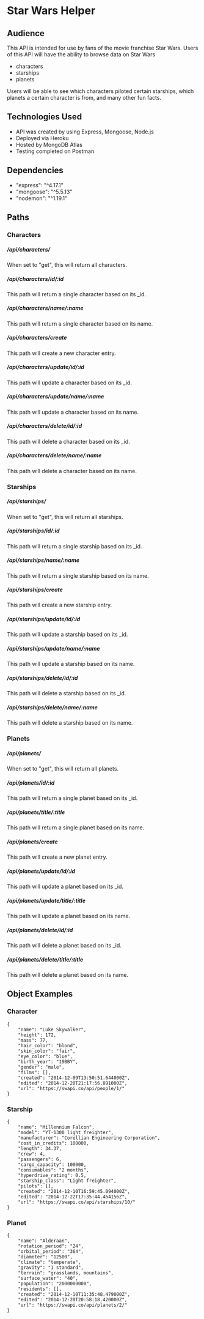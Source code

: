 Star Wars Helper
================

## Audience

This API is intended for use by fans of the movie franchise Star Wars. Users of this API will have the ability to browse data on Star Wars
* characters
* starships
* planets

Users will be able to see which characters piloted certain starships, which planets a certain character is from, and many other fun facts.

## Technologies Used

* API was created by using Express, Mongoose, Node.js
* Deployed via Heroku
* Hosted by MongoDB Atlas
* Testing completed on Postman

## Dependencies

* "express": "^4.17.1"
* "mongoose": "^5.5.13"
* "nodemon": "^1.19.1"

## Paths

### Characters
##### /api/characters/
When set to "get", this will return all characters.
##### /api/characters/id/:id
This path will return a single character based on its _id.
##### /api/characters/name/:name
This path will return a single character based on its name.
##### /api/characters/create
This path will create a new character entry.
##### /api/characters/update/id/:id
This path will update a character based on its _id.
##### /api/characters/update/name/:name
This path will update a character based on its name.
##### /api/characters/delete/id/:id
This path will delete a character based on its _id.
##### /api/characters/delete/name/:name
This path will delete a character based on its name.

### Starships
##### /api/starships/
When set to "get", this will return all starships.
##### /api/starships/id/:id
This path will return a single starship based on its _id.
##### /api/starships/name/:name
This path will return a single starship based on its name.
##### /api/starships/create
This path will create a new starship entry.
##### /api/starships/update/id/:id
This path will update a starship based on its _id.
##### /api/starships/update/name/:name
This path will update a starship based on its name.
##### /api/starships/delete/id/:id
This path will delete a starship based on its _id.
##### /api/starships/delete/name/:name
This path will delete a starship based on its name.

### Planets
##### /api/planets/
When set to "get", this will return all planets.
##### /api/planets/id/:id
This path will return a single planet based on its _id.
##### /api/planets/title/:title
This path will return a single planet based on its name.
##### /api/planets/create
This path will create a new planet entry.
##### /api/planets/update/id/:id
This path will update a planet based on its _id.
##### /api/planets/update/title/:title
This path will update a planet based on its name.
##### /api/planets/delete/id/:id
This path will delete a planet based on its _id.
##### /api/planets/delete/title/:title
This path will delete a planet based on its name.

## Object Examples

### Character
```
{
    "name": "Luke Skywalker",
    "height": 172,
    "mass": 77,
    "hair_color": "blond",
    "skin_color": "fair",
    "eye_color": "blue",
    "birth_year": "19BBY",
    "gender": "male",
    "films": [],
    "created": "2014-12-09T13:50:51.644000Z",
    "edited": "2014-12-20T21:17:56.891000Z",
    "url": "https://swapi.co/api/people/1/"
}
```
### Starship
```
{
    "name": "Millennium Falcon",
    "model": "YT-1300 light freighter",
    "manufacturer": "Corellian Engineering Corporation",
    "cost_in_credits": 100000,
    "length": 34.37,
    "crew": 4,
    "passengers": 6,
    "cargo_capacity": 100000,
    "consumables": "2 months",
    "hyperdrive_rating": 0.5,
    "starship_class": "Light freighter",
    "pilots": [],
    "created": "2014-12-10T16:59:45.094000Z",
    "edited": "2014-12-22T17:35:44.464156Z",
    "url": "https://swapi.co/api/starships/10/"
}
```

### Planet
```
{
    "name": "Alderaan",
    "rotation_period": "24",
    "orbital_period": "364",
    "diameter": "12500",
    "climate": "temperate",
    "gravity": "1 standard",
    "terrain": "grasslands, mountains",
    "surface_water": "40",
    "population": "2000000000",
    "residents": [],
    "created": "2014-12-10T11:35:48.479000Z",
    "edited": "2014-12-20T20:58:18.420000Z",
    "url": "https://swapi.co/api/planets/2/"
}
```
